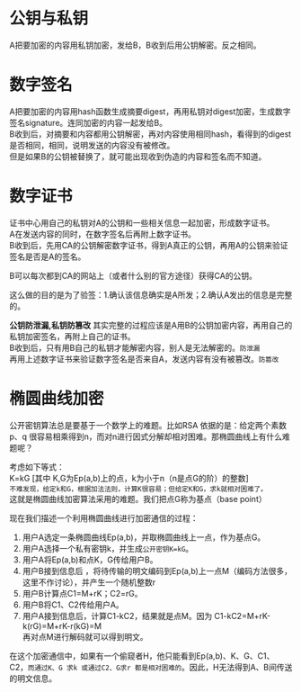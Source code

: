 # 公钥与私钥
A把要加密的内容用私钥加密，发给B，B收到后用公钥解密。反之相同。  

# 数字签名
A把要加密的内容用hash函数生成摘要digest，再用私钥对digest加密，生成数字签名signature。连同加密的内容一起发给B。  
B收到后，对摘要和内容都用公钥解密，再对内容使用相同hash，看得到的digest是否相同，相同，说明发送的内容没有被修改。  
但是如果B的公钥被替换了，就可能出现收到伪造的内容和签名而不知道。

# 数字证书
证书中心用自己的私钥对A的公钥和一些相关信息一起加密，形成数字证书。   
A在发送内容的同时，在数字签名后再附上数字证书。  
B收到后，先用CA的公钥解密数字证书，得到A真正的公钥，再用A的公钥来验证签名是否是A的签名。  

B可以每次都到CA的网站上（或者什么别的官方途径）获得CA的公钥。

这么做的目的是为了验签：1.确认该信息确实是A所发；2.确认A发出的信息是完整的。

**公钥防泄漏,私钥防篡改**
其实完整的过程应该是A用B的公钥加密内容，再用自己的私钥加密签名，再附上自己的证书。  
B收到后，只有用B自己的私钥才能解密内容，别人是无法解密的。`防泄漏`    
再用上述数字证书来验证数字签名是否来自A，发送内容有没有被篡改。`防篡改`

# 椭圆曲线加密

公开密钥算法总是要基于一个数学上的难题。比如RSA 依据的是：给定两个素数p、q 很容易相乘得到n，而对n进行因式分解却相对困难。那椭圆曲线上有什么难题呢？

考虑如下等式：  
K=kG  [其中 K,G为Ep(a,b)上的点，k为小于n（n是点G的阶）的整数]  
`不难发现，给定k和G，根据加法法则，计算K很容易；但给定K和G，求k就相对困难了。`  
这就是椭圆曲线加密算法采用的难题。我们把点G称为基点（base point）  

现在我们描述一个利用椭圆曲线进行加密通信的过程：  

1.  用户A选定一条椭圆曲线Ep(a,b)，并取椭圆曲线上一点，作为基点G。
2.  用户A选择一个私有密钥k，并生成`公开密钥K=kG`。
3.  用户A将Ep(a,b)和点K，G传给用户B。
4.  用户B接到信息后 ，将待传输的明文编码到Ep(a,b)上一点M（编码方法很多，这里不作讨论），并产生一个随机整数r
5.  用户B计算点C1=M+rK；C2=rG。
6.  用户B将C1、C2传给用户A。
7.  用户A接到信息后，计算C1-kC2，结果就是点M。因为
    C1-kC2=M+rK-k(rG)=M+rK-r(kG)=M  
    再对点M进行解码就可以得到明文。

在这个加密通信中，如果有一个偷窥者H，他只能看到Ep(a,b)、K、G、C1、C2，`而通过K、G 求k 或通过C2、G求r 都是相对困难的`。因此，H无法得到A、B间传送的明文信息。
